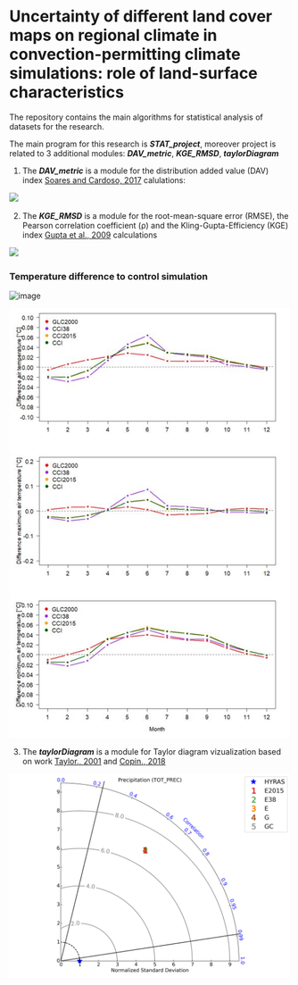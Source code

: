 # Uncertainty of different land cover maps on regional climate in convection-permitting climate simulations: role of land-surface characteristics

The repository contains the main algorithms for statistical analysis of datasets for the research.

The main program for this research is ***STAT_project***, moreover project is related to 3 additional modules: ***DAV_metric***, ***KGE_RMSD***, ***taylorDiagram***


1. The ***DAV_metric*** is a module for the distribution added value (DAV) index [Soares and Cardoso, 2017][1] calulations:
<img src="https://render.githubusercontent.com/render/math?math=DAV =\frac{S_{EXP}-S_{CTR}}{S_{CTR}}">
  
2. The ***KGE_RMSD*** is a module for the root-mean-square error (RMSE), the Pearson correlation coefficient (ρ) and the Kling-Gupta-Efficiency (KGE) index [Gupta et al., 2009][2] calculations  

<img src="https://render.githubusercontent.com/render/math?math=KGE =1-\sqrt{(\rho-1)^{2}+(\frac{\sigma_{EXP}}{\sigma_{OBS}}-1)^{2}+(\frac{\mu_{EXP}}{\mu_{OBS}}-1)^{2}}">

### Temperature difference to control simulation
![image](https://user-images.githubusercontent.com/51716145/117444740-2940ab00-af3a-11eb-95da-3927f98a9b98.png)

![taylorDiagram](https://github.com/EvgenyChur/LU_stat_system/blob/main/Capture.JPG?raw=true)


3. The ***taylorDiagram*** is a module for Taylor diagram vizualization based on work [Taylor., 2001][3] and [Copin., 2018][4]

![taylorDiagram](https://github.com/EvgenyChur/LU_stat_system/blob/main/taylor_diagram.png?raw=true)











[1]: https://doi.org/10.1002/joc.5261
[2]: https://doi.org/10.1016/j.jhydrol.2009.08.003 
[3]: https://doi.org/10.1029/2000JD900719
[4]: https://gist.github.com/ycopin/3342888

